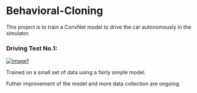 
# Behavioral-Cloning


This project is to train a ConvNet model to drive the car autonomously in the simulator. 



### Driving Test No.1:

[![image1](https://img.youtube.com/vi/SaXprRTi3NU/1.jpg)](https://www.youtube.com/watch?v=SaXprRTi3NU)

Trained on a small set of data using a fairly simple model.



Futher improvement of the model and more data collection are ongoing.
